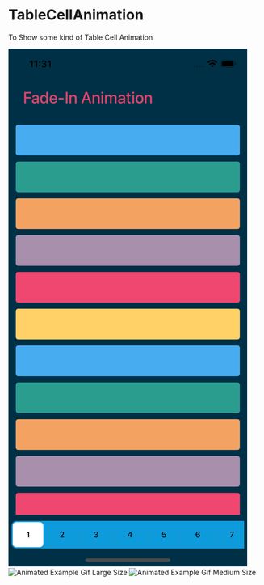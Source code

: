 # TableCellAnimation
To Show some kind of Table Cell Animation


![Brief](https://github.com/seamusapple/TableCellAnimation/blob/main/TableCellAnimationBrief.png)
![Animated Example Gif Large Size](https://github.com/seamusapple/TableCellAnimation/blob/main/TableCellAnimationLarge.gif)
![Animated Example Gif Medium Size](https://github.com/seamusapple/TableCellAnimation/blob/main/TableCellAnimationMedium.gif)